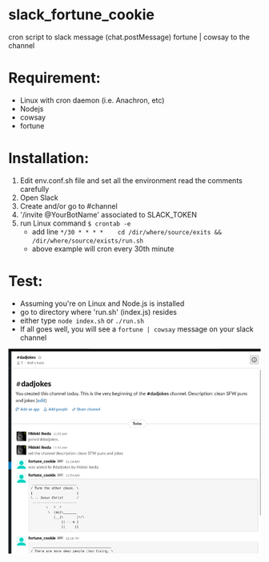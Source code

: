 # slack_fortune_cookie
cron script to slack message (chat.postMessage) fortune | cowsay to the channel

# Requirement:
* Linux with cron daemon (i.e. Anachron, etc)
* Nodejs
* cowsay
* fortune

# Installation:
1. Edit env.conf.sh file and set all the environment
   read the comments carefully
2. Open Slack
3. Create and/or go to #channel
4. '/invite @YourBotName' associated to SLACK_TOKEN
5. run Linux command `$ crontab -e`
	* add line `*/30 * * * * 	cd /dir/where/source/exits && /dir/where/source/exists/run.sh `
	* above example will cron every 30th minute
# Test:
* Assuming you're on Linux and Node.js is installed
* go to directory where 'run.sh' (index.js) resides
* either type `node index.sh` or `./run.sh`
* If all goes well, you will see a `fortune | cowsay` message on your slack channel

![GitHub Logo](/slack_fortune_cookie.png)
